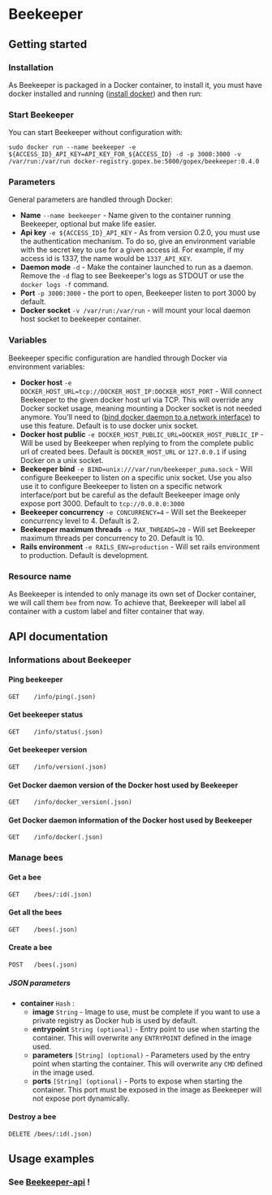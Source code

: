 Beekeeper
=========

Getting started
---------------

### Installation

As Beekeeper is packaged in a Docker container, to install it, you must have docker installed and running ([install docker](https://docs.docker.com/installation/#installation)) and then run:

### Start Beekeeper

You can start Beekeeper without configuration with:

```shell
sudo docker run --name beekeeper -e ${ACCESS_ID}_API_KEY=API_KEY_FOR_${ACCESS_ID} -d -p 3000:3000 -v /var/run:/var/run docker-registry.gopex.be:5000/gopex/beekeeper:0.4.0
```

### Parameters

General parameters are handled through Docker:

- __Name__ `--name beekeeper` - Name given to the container running Beekeeper, optional but make life easier.
- __Api key__ `-e ${ACCESS_ID}_API_KEY` - As from version 0.2.0, you must use the authentication mechanism. To do so, give an environment variable with the secret key to use for a given access id. For example, if my access id is 1337, the name would be `1337_API_KEY`.
- __Daemon mode__ `-d` - Make the container launched to run as a daemon. Remove the `-d` flag to see Beekeeper's logs as STDOUT or use the `docker logs -f` command.
- __Port__ `-p 3000:3000` - the port to open, Beekeeper listen to port 3000 by default.
- __Docker socket__ `-v /var/run:/var/run` - will mount your local daemon host socket to beekeeper container.

### Variables

Beekeeper specific configuration are handled through Docker via environment variables:

- __Docker host__ `-e DOCKER_HOST_URL=tcp://DOCKER_HOST_IP:DOCKER_HOST_PORT` - Will connect Beekeeper to the given docker host url via TCP. This will override any Docker socket usage, meaning mounting a Docker socket is not needed anymore. You'll need to ([bind docker daemon to a network interface](https://docs.docker.com/engine/quickstart/#bind-docker-to-another-host-port-or-a-unix-socket)) to use this feature. Default is to use docker unix socket.
- __Docker host public__ `-e DOCKER_HOST_PUBLIC_URL=DOCKER_HOST_PUBLIC_IP` - Will be used by Beekeeper when replying to from the complete public url of created bees. Default is `DOCKER_HOST_URL` or `127.0.0.1` if using Docker on a unix socket.
- __Beekeeper bind__ `-e BIND=unix:///var/run/beekeeper_puma.sock` - Will configure Beekeeper to listen on a specific unix socket. Use you also use it to configure Beekeeper to listen on a specific network interface/port but be careful as the default Beekeeper image only expose port 3000. Default to `tcp://0.0.0.0:3000`
- __Beekeeper concurrency__ `-e CONCURRENCY=4` - Will set the Beekeeper concurrency level to 4. Default is 2.
- __Beekeeper maximum threads__ `-e MAX_THREADS=20` - Will set Beekeeper maximum threads per concurrency to 20. Default is 10.
- __Rails environment__ `-e RAILS_ENV=production` - Will set rails environment to production. Default is development.

### Resource name

As Beekeeper is intended to only manage its own set of Docker container, we will call them `bee` from now. To achieve that, Beekeeper will label all container with a custom label and filter container that way.

API documentation
-----------------

### Informations about Beekeeper

#### Ping beekeeper 
`GET    /info/ping(.json)`

#### Get beekeeper status
`GET    /info/status(.json)`

#### Get beekeeper version
`GET    /info/version(.json)`

#### Get Docker daemon version of the Docker host used by Beekeeper
`GET    /info/docker_version(.json)`

#### Get Docker daemon information of the Docker host used by Beekeeper
`GET    /info/docker(.json)`

### Manage bees

#### Get a bee
`GET    /bees/:id(.json)`

#### Get all the bees
`GET    /bees(.json)`

#### Create a bee
`POST   /bees(.json)`

##### JSON parameters
- __container__ `Hash` :
    - __image__ `String` - Image to use, must be complete if you want to use a private registry as Docker hub is used by default.
    - __entrypoint__ `String (optional)` - Entry point to use when starting the container. This will overwrite any `ENTRYPOINT` defined in the image used.
    - __parameters__ `[String] (optional)` - Parameters used by the entry point when starting the container. This will overwrite any `CMD` defined in the image used.
    - __ports__ `[String] (optional)` - Ports to expose when starting the container. This port must be exposed in the image as Beekeeper will not expose port dynamically.

#### Destroy a bee
`DELETE /bees/:id(.json)`

Usage examples
--------------

### See [Beekeeper-api](https://bitbucket.org/gopex/beekeeper-api) !
